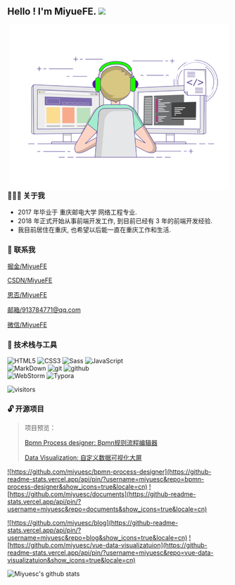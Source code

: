 <h2> Hello ! I'm MiyueFE. <img src="https://github.com/souvikguria98/souvikguria98/blob/master/Hi.gif" width="25"></h2>
<img align="right" alt="GIF" src="https://raw.githubusercontent.com/devSouvik/devSouvik/master/gif3.gif" width="500"/>

<h3> 👨🏻‍💻 关于我 </h3>

- 2017 年毕业于 重庆邮电大学 网络工程专业.
- 2018 年正式开始从事前端开发工作, 到目前已经有 3 年的前端开发经验.
- 我目前居住在重庆, 也希望以后能一直在重庆工作和生活.


<h3> 💬 联系我</h3>

[掘金/MiyueFE](https://juejin.cn/user/747323639208391/posts)

[CSDN/MiyueFE](https://blog.csdn.net/weixin_43359503?spm=1010.2135.3001.5343)

[思否/MiyueFE](https://segmentfault.com/u/qijielaojiu)

[邮箱/913784771@qq.com](mailto:913784771@qq.com)

[微信/MiyueFE](https://images.weserv.nl/?url=https://i0.hdslb.com/bfs/article/c851d0b329d3fd7f5c454bf0fe987884e5e8fd32.jpg)

<h3> 🔧 技术栈与工具</h3>

![HTML5](https://img.shields.io/badge/html%205-grey?style=for-the-badge&logo=html5&logoColor=white&labelColor=8E2DE2)
![CSS3](https://img.shields.io/badge/css%203-grey?style=for-the-badge&logo=css3&logoColor=white&labelColor=8E2DE2)
![Sass](https://img.shields.io/badge/sass-grey?style=for-the-badge&logo=sass&logoColor=white&labelColor=8E2DE2)
![JavaScript](https://img.shields.io/badge/-JavaScript-grey?style=for-the-badge&logo=javascript&logoColor=white&labelColor=8E2DE2)
<br>
![MarkDown](https://img.shields.io/badge/-Markdown-grey?style=for-the-badge&logo=Markdown&logoColor=white&labelColor=8E2DE2)
![git](https://img.shields.io/badge/-git-grey?style=for-the-badge&logo=git&logoColor=white&labelColor=8E2DE2)
![github](https://img.shields.io/badge/-github-grey?style=for-the-badge&logo=github&logoColor=white&labelColor=8E2DE2)
<br>
![WebStorm](https://img.shields.io/badge/-WebStorm-grey?style=for-the-badge&logo=WebStorm&logoColor=white&labelColor=8E2DE2)
![Typora](https://img.shields.io/badge/-Typora-grey?style=for-the-badge&logo=Typora&logoColor=white&labelColor=8E2DE2)


<p align="left">
<img src="https://visitor-badge.laobi.icu/badge?page_id=miyuesc" alt="visitors"/>
</p>


<h3> 🔓 开源项目</h3>

> 项目预览：
>
> [Bpmn Process designer: Bpmn规则流程编辑器](https://miyuesc.github.io/process-designer/)
>
> [Data Visualization: 自定义数据可视化大屏](https://miyuesc.github.io/data-visualization/)

<a href="https://github.com/miyuesc/bpmn-process-designer">![https://github.com/miyuesc/bpmn-process-designer](https://github-readme-stats.vercel.app/api/pin/?username=miyuesc&repo=bpmn-process-designer&show_icons=true&locale=cn)</a>
<a href="https://github.com/miyuesc/documents">![https://github.com/miyuesc/documents](https://github-readme-stats.vercel.app/api/pin/?username=miyuesc&repo=documents&show_icons=true&locale=cn)</a>


<a href="https://github.com/miyuesc/blog">![https://github.com/miyuesc/blog](https://github-readme-stats.vercel.app/api/pin/?username=miyuesc&repo=blog&show_icons=true&locale=cn)</a>
<a href="https://github.com/miyuesc/vue-data-visualizatuion">![https://github.com/miyuesc/vue-data-visualizatuion](https://github-readme-stats.vercel.app/api/pin/?username=miyuesc&repo=vue-data-visualizatuion&show_icons=true&locale=cn)</a>


![Miyuesc's github stats](https://github-readme-stats.vercel.app/api?username=miyuesc&show_icons=true&locale=cn)



